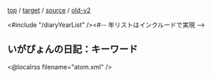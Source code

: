 [top](https://igapyon.github.io/diary/) 
/ [target](https://igapyon.github.io/diary/keyword/index.html) 
/ [source](https://github.com/igapyon/diary/blob/gh-pages/memo/keyword.html.src.md) 
/ [old-v2](http://www.igapyon.jp/igapyon/diary/idxkeyword.html) 

<#include "/diaryYearList" /><#-- 年リストはインクルードで実現 -->

## いがぴょんの日記：キーワード

<@localrss filename="atom.xml" />
